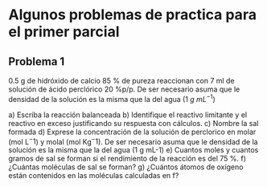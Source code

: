 # Algunos problemas de practica para el primer parcial

## Problema 1
0.5 g de hidróxido de calcio 85 % de pureza reaccionan con 7 ml de solución de ácido perclórico 20 %p/p. De ser necesario asuma que le densidad de la solución es la misma que la del agua (1 $g\:mL^{-1}$)

a)	Escriba la reacción balanceada
b)	Identifique el reactivo limitante y el reactivo en exceso justificando su respuesta con cálculos.
c)	Nombre la sal formada
d)	Exprese la concentración de la solución de perclorico en molar (mol L$^- 1$) y molal (mol  Kg$^- 1$). De ser necesario asuma que le densidad de la solución es la misma que la del agua (1 g  mL-1)
e)	Cuantos moles y cuantos gramos de sal se forman si el rendimiento de la reacción es del 75 %.
f)	¿Cuántas moléculas de sal se forman?
g)	¿Cuántos átomos de oxígeno están contenidos en las moléculas calculadas en f?

  

